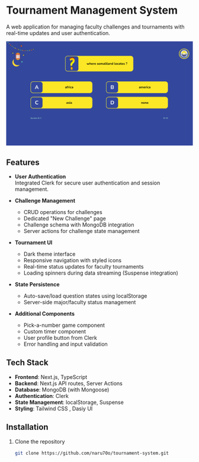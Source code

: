 # Tournament Management System

A web application for managing faculty challenges and tournaments with real-time updates and user authentication.

![Tournament UI](public/quizes-page-preview.png)

## Features

- **User Authentication**  
  Integrated Clerk for secure user authentication and session management.

- **Challenge Management**  
  - CRUD operations for challenges
  - Dedicated "New Challenge" page
  - Challenge schema with MongoDB integration
  - Server actions for challenge state management

- **Tournament UI**  
  - Dark theme interface
  - Responsive navigation with styled icons
  - Real-time status updates for faculty tournaments
  - Loading spinners during data streaming (Suspense integration)

- **State Persistence**  
  - Auto-save/load question states using localStorage
  - Server-side major/faculty status management

- **Additional Components**  
  - Pick-a-number game component
  - Custom timer component
  - User profile button from Clerk
  - Error handling and input validation

## Tech Stack

- **Frontend**: Next.js, TypeScript
- **Backend**: Next.js API routes, Server Actions
- **Database**: MongoDB (with Mongoose)
- **Authentication**: Clerk
- **State Management**: localStorage, Suspense
- **Styling**: Tailwind CSS , Dasiy UI

## Installation

1. Clone the repository
   ```bash
   git clone https://github.com/naru70o/tournament-system.git

